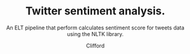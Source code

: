---
layout: post
title: Twitter sentiment analysis.
subtitle :  An ELT pipeline that perform calculates sentiment score for tweets data using the NLTK library.
tags: [JSON, twitter scraping, python]
author: Clifford
comments : True
---